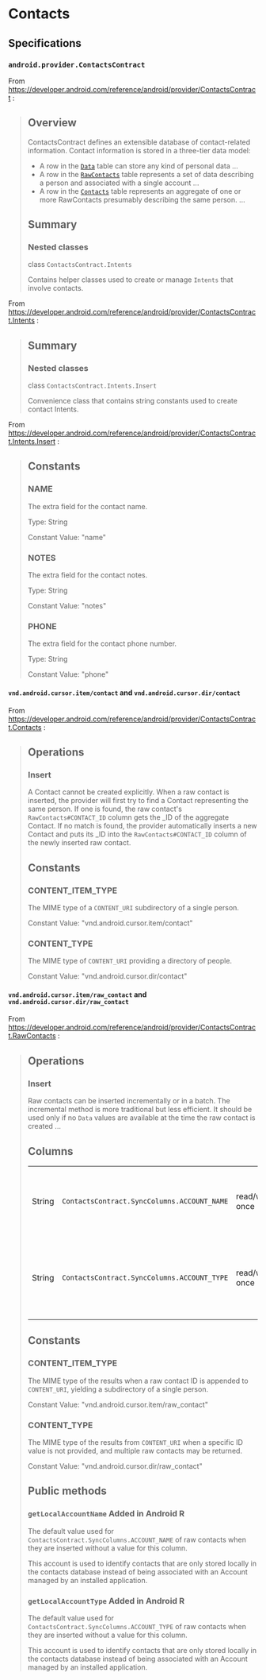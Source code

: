 # Contacts

## Specifications

### `android.provider.ContactsContract`

From https://developer.android.com/reference/android/provider/ContactsContract :

> ## Overview
>
> ContactsContract defines an extensible database of contact-related information. Contact information is stored in a three-tier data model:
> - A row in the [`Data`](https://developer.android.com/reference/android/provider/ContactsContract.Data) table can store any kind of personal data ...
> - A row in the [`RawContacts`](https://developer.android.com/reference/android/provider/ContactsContract.RawContacts) table represents a set of data describing a person and associated with a single account ...
> - A row in the [`Contacts`](https://developer.android.com/reference/android/provider/ContactsContract.Contacts) table represents an aggregate of one or more RawContacts presumably describing the same person. ...
>
> ## Summary
>
> ### Nested classes
>
> class `ContactsContract.Intents`
>
> Contains helper classes used to create or manage `Intents` that involve contacts.

From https://developer.android.com/reference/android/provider/ContactsContract.Intents :

> ## Summary
>
> ### Nested classes
>
> class `ContactsContract.Intents.Insert`
>
> Convenience class that contains string constants used to create contact Intents.

From https://developer.android.com/reference/android/provider/ContactsContract.Intents.Insert :

> ## Constants
>
> ### NAME
>
> The extra field for the contact name.
>
> Type: String
>
> Constant Value: "name"
>
> ### NOTES
>
> The extra field for the contact notes.
>
> Type: String
>
> Constant Value: "notes"
>
> ### PHONE
>
> The extra field for the contact phone number.
>
> Type: String
>
> Constant Value: "phone"

#### `vnd.android.cursor.item/contact` and `vnd.android.cursor.dir/contact`

From https://developer.android.com/reference/android/provider/ContactsContract.Contacts :

> ## Operations
>
> ### Insert
>
> A Contact cannot be created explicitly. When a raw contact is inserted, the provider will first try to find a Contact representing the same person. If one is found, the raw contact's `RawContacts#CONTACT_ID` column gets the _ID of the aggregate Contact. If no match is found, the provider automatically inserts a new Contact and puts its _ID into the `RawContacts#CONTACT_ID` column of the newly inserted raw contact.
>
> ## Constants
>
> ### CONTENT_ITEM_TYPE
>
> The MIME type of a `CONTENT_URI` subdirectory of a single person.
>
> Constant Value: "vnd.android.cursor.item/contact"
>
> ### CONTENT_TYPE
>
> The MIME type of `CONTENT_URI` providing a directory of people.
>
> Constant Value: "vnd.android.cursor.dir/contact"

#### `vnd.android.cursor.item/raw_contact` and `vnd.android.cursor.dir/raw_contact`

From https://developer.android.com/reference/android/provider/ContactsContract.RawContacts :

> ## Operations
>
> ### Insert
>
> Raw contacts can be inserted incrementally or in a batch. The incremental method is more traditional but less efficient. It should be used only if no `Data` values are available at the time the raw contact is created ...
>
> ## Columns
>
> |   |   |   |   |
> | - | - | - | - |
> | String | `ContactsContract.SyncColumns.ACCOUNT_NAME` | read/write-once | The name of the account instance to which this row belongs, which when paired with `ContactsContract.SyncColumns.ACCOUNT_TYPE` identifies a specific account. For example, this will be the Gmail address if it is a Google account. It should be set at the time the raw contact is inserted and never changed afterwards. |
> | String | `ContactsContract.SyncColumns.ACCOUNT_TYPE` | read/write-once | The type of account to which this row belongs, which when paired with ContactsContract.SyncColumns.ACCOUNT_NAME identifies a specific account.  To ensure uniqueness, new account types should be chosen according to the Java package naming convention. Thus a Google account is of type "com.google". |
>
> ## Constants
>
> ### CONTENT_ITEM_TYPE
>
> The MIME type of the results when a raw contact ID is appended to `CONTENT_URI`, yielding a subdirectory of a single person.
>
> Constant Value: "vnd.android.cursor.item/raw_contact"
>
> ### CONTENT_TYPE
>
> The MIME type of the results from `CONTENT_URI` when a specific ID value is not provided, and multiple raw contacts may be returned.
>
> Constant Value: "vnd.android.cursor.dir/raw_contact"
>
> ## Public methods
>
> ### `getLocalAccountName`	Added in Android R
>
> The default value used for `ContactsContract.SyncColumns.ACCOUNT_NAME` of raw contacts when they are inserted without a value for this column.
>
> This account is used to identify contacts that are only stored locally in the contacts database instead of being associated with an Account managed by an installed application.
>
> ### `getLocalAccountType`	Added in Android R
>
> The default value used for `ContactsContract.SyncColumns.ACCOUNT_TYPE` of raw contacts when they are inserted without a value for this column.
>
> This account is used to identify contacts that are only stored locally in the contacts database instead of being associated with an Account managed by an installed application.
